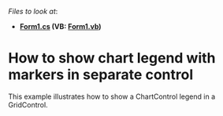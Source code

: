 <!-- default file list -->
*Files to look at*:

* **[Form1.cs](./CS/Form1.cs) (VB: [Form1.vb](./VB/Form1.vb))**
<!-- default file list end -->
# How to show chart legend with markers in separate control


<p>This example illustrates how to show a ChartControl legend in a GridControl.</p>

<br/>


